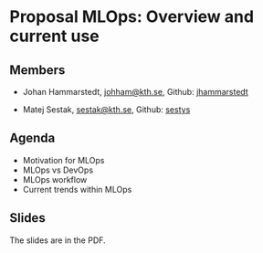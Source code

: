 # Proposal MLOps: Overview and current use

## Members
* Johan Hammarstedt, johham@kth.se, Github: [jhammarstedt](https://github.com/jhammarstedt)

* Matej Sestak, sestak@kth.se, Github: [sestys](https://github.com/sestys)

## Agenda
* Motivation for MLOps
* MLOps vs DevOps
* MLOps workflow
* Current trends within MLOps

## Slides
The slides are in the PDF.
